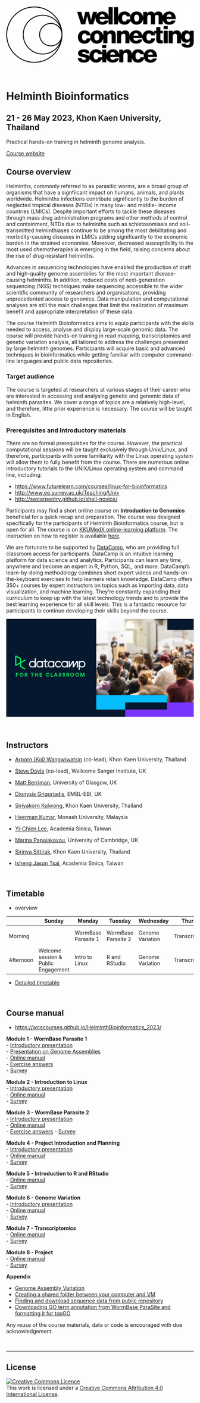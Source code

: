 
 ![](assets/wellcome_connecting_sciences_logo.svg)

<br>

# Helminth Bioinformatics 
## 21 - 26 May 2023, Khon Kaen University, Thailand    
Practical hands-on training in helminth genome analysis.

[Course website](https://coursesandconferences.wellcomeconnectingscience.org/event/helminth-bioinformatics-asia-20230521/)

## Course overview
Helminths, commonly referred to as parasitic worms, are a broad group of organisms that have a signfiicant impact on humans, animals, and plants worldwide. Helminths infections contribute significantly to the burden of neglected tropical diseases (NTDs) in many low- and middle- income countries (LMICs). Despite important efforts to tackle these diseases through mass drug administration programs and other methods of control and containment, NTDs due to helminths such as schistosomiasis and soil-transmitted helminthiases continue to be among the most debilitating and morbidity-causing diseases in LMICs adding significantly to the economic burden in the strained economies. Moreover, decreased susceptibility to the most used chemotherapies is emerging in the field, raising concerns about the rise of drug-resistant helminths.

Advances in sequencing technologies have enabled the production of draft and high-quality genome assemblies for the most important disease-causing helminths. In addition, reduced costs of next-generation sequencing (NGS) techniques make sequencing accessible to the wider scientific community of researchers and organisations, providing unprecedented access to genomics. Data manipulation and computational analyses are still the main challenges that limit the realization of maximum benefit and appropriate interpretation of these data.

The course Helminth Bioinformatics aims to equip participants with the skills needed to access, analyse and display large-scale genomic data. The course will provide hands-on training in read mapping, transcriptomics and genetic variation analysis, all tailored to address the challenges presented by large helminth genomes. Participants will acquire basic and advanced techniques in bioinformatics while getting familiar with computer command-line languages and public data repositories.

### Target audience
The course is targeted at researchers at various stages of their career who are interested in accessing and analysing genetic and genomic data of helminth parasites. We cover a range of topics are a relatively high-level, and therefore, little prior experience is necessary. The course will be taught in English.

### Prerequisites and Introductory materials
There are no formal prerequisties for the course. However, the practical computational sessions will be taught exclusively through Unix/Linux, and therefore, participants with some familiarity with the Linux operating system will allow them to fully benefit from the course. There are numerous online introductory tutorials to the UNIX/Linux operating system and command line, including:
- https://www.futurelearn.com/courses/linux-for-bioinformatics
- http://www.ee.surrey.ac.uk/Teaching/Unix
- http://swcarpentry.github.io/shell-novice/

Participants may find a short online course on **Introduction to Genomics** beneficial for a quick recap and preparation. The course was designed specifically for the participants of Helminth Bioinformatics course, but is open for all. The course is on [KKUMedX online-learning platform](https://kkumedx.md.kku.ac.th/index/home2.php?p=courses&course_id=117). The instruction on how to register is available [here](https://github.com/WCSCourses/HelminthBioinformatics_2023/blob/main/Introductory%20materials/How%20to%20register%20for%20Intro%20to%20Genomics%20course%20on%20KKUMedX.pdf).  

We are fortunate to be supported by [DataCamp](https://datacamp.com), who are providing full classroom access for participants. DataCamp is an intuitive learning platform for data science and analytics. Participants can learn any time, anywhere and become an expert in R, Python, SQL, and more. DataCamp’s learn-by-doing methodology combines short expert videos and hands-on-the-keyboard exercises to help learners retain knowledge. DataCamp offers 350+ courses by expert instructors on topics such as importing data, data visualization, and machine learning. They’re constantly expanding their curriculum to keep up with the latest technology trends and to provide the best learning experience for all skill levels. This is a fantastic resource for participants to continue developing their skills beyond the course.

![](assets/DataCamp_For_The_Classroom_2_lobb1p.webp)

<br>


## Instructors
- [Arporn (Koi) Wangwiwatsin](https://www.researchgate.net/profile/Arporn-koi-Wangwiwatsin) (co-lead), Khon Kaen University, Thailand
- [Steve Doyle](https://stephenrdoyle.github.io/) (co-lead), Wellcome Sanger Institute, UK

- [Matt Berriman](https://www.gla.ac.uk/research/az/wcip/research/researchleaders/berrimangroup/), University of Glasgow, UK
- [Dionysis Grigoriadis](https://www.ebi.ac.uk/people/person/dionysios-grigoriadis/), EMBL-EBI, UK
- [Siriyakorn Kulwong](https://www.linkedin.com/in/siriyakorn-kulwong-4958a3264/), Khon Kaen University, Thailand
- [Heerman Kumar](https://www.researchgate.net/profile/Heerman-Kumar-Sandra-Kumar-2), Monash University, Malaysia
- [Yi-Chien Lee](http://ecogenomics.biodiv.tw/), Academia Sinica, Taiwan
- [Marina Papaiakovou](https://www.vet.cam.ac.uk/staff/marina-papaiakovou), University of Cambridge, UK
- [Sirinya Sittirak](), Khon Kaen University, Thailand
- [Isheng Jason Tsai](http://ecogenomics.biodiv.tw/), Academia Sinica, Taiwan

<br>



## Timetable
- overview 

|           | Sunday                                   | Monday              | Tuesday             | Wednesday        | Thursday        | Friday        | Saturday                |
|-----------|------------------------------------------|---------------------|---------------------|------------------|-----------------|---------------|-------------------------|
| Morning   |                                          | WormBase Parasite 1 | WormBase Parasite 2 | Genome Variation | Transcriptomics | Project       | Public Engagement Event |
| Afternoon |  Welcome session & Public Engagement     | Intro to Linux      | R and RStudio       | Genome Variation | Transcriptomics | Presentations | Public Engagement Event |  

- [Detailed timetable](https://github.com/WCSCourses/HelminthBioinformatics_2023/blob/main/Helminth%20Bioinformatics%20Timetable%20and%20Planning%20Mastersheet%20-%20Helminth%20Bio%202023%20Timetable.pdf)

<br>


## Course manual
- https://wcscourses.github.io/HelminthBioinformatics_2023/

**Module 1 - WormBase Parasite 1**  
     - [Introductory presentation](presentations/Module_1_WBP_1/Module_1_WBP_1.pptx)<br>
     - [Presentation on Genome Assemblies](presentations/module_1_WBP1/genome_assembly_and_differences_between_genomes.pptx)<br>
     - [Online manual](manuals/module_1_WBP1/module_1_WBP1.md)<br>
     - [Exercise answers](manuals/module_1_WBP1/module_1_WBP1_cheatsheet.md)  
     - [Survey](https://forms.gle/XboQ2iynCeKpghNH9)

**Module 2 - Introduction to Linux**  
     - [Introductory presentation](presentations/HelminthBioinformatics2023_Intro-to-Linux.pptx)  
     - [Online manual](manuals/module_2_linux_scripting/module_linux_scripting.md)  
     - [Survey](https://forms.gle/KpYADq6sH7KR1bcM9)


**Module 3 - WormBase Parasite 2**  
     - [Introductory presentation](presentations/Module_3_WBP_2/Module_3_WBP_2.pptx)  
     - [Online manual](manuals/module_3_WBP2/module_3_WBP2.md)<br>
     - [Exercise answers](manuals/module_3_WBP2/module_3_WBP2_cheatsheet.md)
     - [Survey](https://forms.gle/UYutr1gwuTFb1cVn9v)


**Module 4 - Project Introduction and Planning**  
     - [Introductory presentation](presentations/)  
     - [Online manual](manuals/module_4_project_intro/module_4_project_introduction.md)  
     - [Survey]()


**Module 5 - Introduction to R and RStudio**  
     - [Online manual](manuals/module_5_R/module_5_R_and_Rstudio.v2.html)  
     - [Survey](https://forms.gle/BC6GpGWBDLF7UA1EA)


**Module 6 - Genome Variation**  
     - [Introductory presentation](presentations/HelminthBioinformatics2023_GeneticVariation.pptx)  
     - [Online manual](manuals/module_6_genome_variation/module_6_genome_variation.md)  
     - [Survey](https://forms.gle/LHEXCpvdbz7s7f5h8)


**Module 7 - Transcriptomics**    
     - [Online manual](manuals/module_7_transcriptomics/module_7_transcriptomics.md)  
     - [Survey](https://forms.gle/Wh9PujRCcTSN6hLj9)


**Module 8 - Project**  
     - [Online manual](manuals/module_8_project/module_8_project.md)  
     - [Survey](https://forms.gle/EKE237naeUysSUQt7)


**Appendix**  
- [Genome Assembly Variation](presentations/genome_assembly_and_differences_between_genomes.pptx)  
- [Creating a shared folder between your computer and VM](manuals/other_information/creating_a_shared_folder_in_VM.md)     
- [Finding and download sequence data from public repository](manuals/other_information/Sequence_data_on_public_repo.md)     
- [Downloading GO term annotation from WormBase ParaSite and formatting it for topGO](manuals/other_information/GO_ref_download_and_formatting.md)



Any reuse of the course materials, data or code is encouraged with due acknowledgement.

<br>


******
## License
<a rel="license" href="http://creativecommons.org/licenses/by/4.0/"><img alt="Creative Commons Licence" style="border-width:0" src="https://i.creativecommons.org/l/by/4.0/88x31.png" /></a><br />This work is licensed under a <a rel="license" href="http://creativecommons.org/licenses/by/4.0/">Creative Commons Attribution 4.0 International License</a>.
